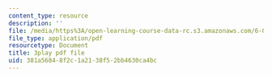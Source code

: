 ```yaml
---
content_type: resource
description: ''
file: /media/https%3A/open-learning-course-data-rc.s3.amazonaws.com/6-004-computation-structures-spring-2017/381a56848f2c1a2138f52bb4630ca4bc_M278hILkZlE.pdf
file_type: application/pdf
resourcetype: Document
title: 3play pdf file
uid: 381a5684-8f2c-1a21-38f5-2bb4630ca4bc
---
```

